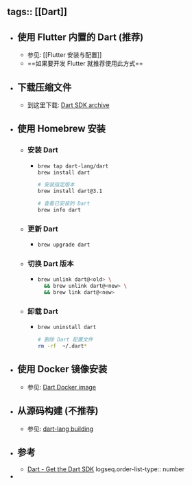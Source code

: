 tags:: [[Dart]]
---

- ## 使用 Flutter 内置的 Dart (推荐)
	- 参见: [[Flutter 安装与配置]]
	- ==如果要开发 Flutter 就推荐使用此方式==
- ## 下载压缩文件
	- 到这里下载: [Dart SDK archive](https://dart.dev/get-dart/archive)
- ## 使用 Homebrew 安装
	- ### 安装 Dart
		- ``` zsh
		  brew tap dart-lang/dart
		  brew install dart
		  
		  # 安装指定版本
		  brew install dart@3.1
		  
		  # 查看已安装的 Dart
		  brew info dart
		  ```
	- ### 更新 Dart
		- ``` zsh
		  brew upgrade dart
		  ```
	- ### 切换 Dart 版本
		- ``` zsh
		  brew unlink dart@<old> \
		    && brew unlink dart@<new> \
		    && brew link dart@<new>
		  ```
	- ### 卸载 Dart
		- ``` zsh
		  brew uninstall dart
		  
		  # 删除 Dart 配置文件
		  rm -rf  ~/.dart*
		  ```
- ## 使用 Docker 镜像安装
	- 参见: [Dart Docker image](https://hub.docker.com/_/dart)
- ## 从源码构建 (不推荐)
	- 参见: [dart-lang building](https://github.com/dart-lang/sdk/blob/main/docs/Building.md)
- ## 参考
	- [Dart - Get the Dart SDK](https://dart.dev/get-dart)
	  logseq.order-list-type:: number
-